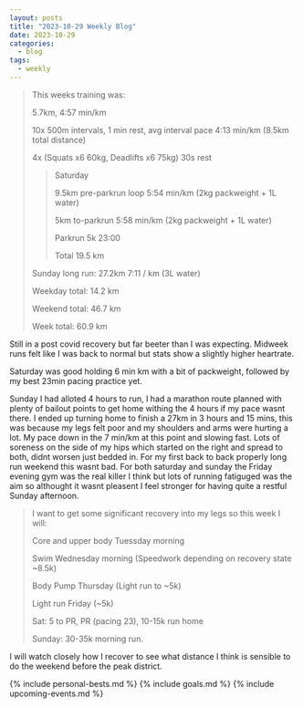 ```yaml
---
layout: posts
title: "2023-10-29 Weekly Blog"
date: 2023-10-29
categories:
  - blog
tags:
  - weekly
---
```


> This weeks training was:
>
> 5.7km, 4:57 min/km
>
> 10x 500m intervals, 1 min rest, avg interval pace 4:13 min/km (8.5km total distance)
>
> 4x (Squats x6 60kg, Deadlifts x6 75kg) 30s rest
>
> > Saturday
> >
> > 9.5km pre-parkrun loop 5:54 min/km (2kg packweight + 1L water)
> >
> > 5km to-parkrun 5:58 min/km (2kg packweight + 1L water)
> >
> > Parkrun 5k 23:00
> >
> > Total 19.5 km
>
> Sunday long run: 27.2km 7:11 / km (3L water)
>
> Weekday total: 14.2 km
>
> Weekend total: 46.7 km
>
> Week total: 60.9 km

Still in a post covid recovery but far beeter than I was expecting.
Midweek runs felt like I was back to normal but stats show a slightly higher heartrate.

Saturday was good holding 6 min km with a bit of packweight, followed by my best 23min pacing practice yet.

Sunday I had alloted 4 hours to run, I had a marathon route planned with plenty of bailout points to get home withing the 4 hours if my pace wasnt there.
I ended up turning home to finish a 27km in 3 hours and 15 mins, this was because my legs felt poor and my shoulders and arms were hurting a lot.
My pace down in the 7 min/km at this point and slowing fast.
Lots of soreness on the side of my hips which started on the right and spread to both, didnt worsen just bedded in.
For my first back to back properly long run weekend this wasnt bad.
For both saturday and sunday the Friday evening gym was the real killer I think but lots of running fatiguged was the aim so althought it wasnt pleasent I feel stronger for having quite a restful Sunday afternoon.

> I want to get some significant recovery into my legs so this week I will:
>
> Core and upper body Tuessday morning
>
> Swim Wednesday morning (Speedwork depending on recovery state ~8.5k)
>
> Body Pump Thursday (Light run to ~5k)
>
> Light run Friday (~5k)
>
> Sat: 5 to PR, PR (pacing 23), 10-15k run home
>
> Sunday: 30-35k morning run.

I will watch closely how I recover to see what distance I think is sensible to do the weekend before the peak district.

{% include personal-bests.md %}
{% include goals.md %}
{% include upcoming-events.md %}
